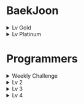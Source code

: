 # BaekJoon

<details>
<summary>Lv Gold</summary>
<div markdown="gold">

## [Lv Gold]
|문제|링크|코드|카테고리|난이도|
|:---:|:---:|:---:|:---:|:---:| 
|합분해|[문제 링크](https://www.acmicpc.net/problem/2225)|[문제 풀이](https://github.com/yh20studio/Algorithm-problem-solving/blob/master/baekjoon/lv.gold/5/합분해.py)|다이나믹프로그래밍|5|
|행렬곱셈순서|[문제 링크](https://www.acmicpc.net/problem/11049)|[문제 풀이](https://github.com/yh20studio/Algorithm-problem-solving/blob/master/baekjoon/lv.gold/3/행렬곱셈순서.py)|다이나믹프로그래밍|3|
|외판원순회|[문제 링크](https://www.acmicpc.net/problem/2098)|[문제 풀이](https://github.com/yh20studio/Algorithm-problem-solving/blob/master/baekjoon/lv.gold/1/외판원순회.py)|다이나믹프로그래밍, 비트마스킹|1|
|최솟값과 최댓값|[문제 링크](https://www.acmicpc.net/problem/2357)|[문제 풀이](https://github.com/yh20studio/Algorithm-problem-solving/blob/master/baekjoon/lv.gold/1/최솟값과최댓값.py)|세그먼트 트리|1|
|구간 합 구하기|[문제 링크](https://www.acmicpc.net/problem/2042)|[문제 풀이](https://github.com/yh20studio/Algorithm-problem-solving/blob/master/baekjoon/lv.gold/1/구간합구하기.py)|세그먼트 트리|1|
|파이프 옮기기 1|[문제 링크](https://www.acmicpc.net/problem/17070)|[문제 풀이](https://github.com/yh20studio/Algorithm-problem-solving/blob/master/baekjoon/lv.gold/5/파이프옮기기1.py)|DFS, 다이나믹프로그맹|5|
|가운데를 말해요|[문제 링크](https://www.acmicpc.net/problem/2042)|[문제 풀이](https://github.com/yh20studio/Algorithm-problem-solving/blob/master/baekjoon/lv.gold/2/가운데를말해요.py)|우선순위 큐, 구현|2|
|문제집|[문제 링크](https://www.acmicpc.net/problem/1766)|[문제 풀이](https://github.com/yh20studio/Algorithm-problem-solving/blob/master/baekjoon/lv.gold/2/문제집.py)|우선순위 큐, 구현|2|
|낚시왕|[문제 링크](https://www.acmicpc.net/problem/17143)|[문제 풀이](https://github.com/yh20studio/Algorithm-problem-solving/blob/master/baekjoon/lv.gold/2/낚시왕.py)|구현|2|
|보석 도둑|[문제 링크](https://www.acmicpc.net/problem/1202)|[문제 풀이](https://github.com/yh20studio/Algorithm-problem-solving/blob/master/baekjoon/lv.gold/2/보석도둑.py)|우선순위 큐|2|
|친구 네트워크|[문제 링크](https://www.acmicpc.net/problem/4195)|[문제 풀이](https://github.com/yh20studio/Algorithm-problem-solving/blob/master/baekjoon/lv.gold/2/친구네트워크.py)|유니온 파인드|2|
|음악 프로그램|[문제 링크](https://www.acmicpc.net/problem/2623)|[문제 풀이](https://github.com/yh20studio/Algorithm-problem-solving/blob/master/baekjoon/lv.gold/2/음악프로그램.py)|BFS|2|
|합이 0인 네 정수|[문제 링크](https://www.acmicpc.net/problem/7453)|[문제 풀이](https://github.com/yh20studio/Algorithm-problem-solving/blob/master/baekjoon/lv.gold/2/합이0인네정수.py)|Dictionary|2|
|Fly me to the Alpha Centauri|[문제 링크](https://www.acmicpc.net/problem/1011)|[문제 풀이](https://github.com/yh20studio/Algorithm-problem-solving/blob/master/baekjoon/lv.gold/5/FlymetotheAlphaCentauri.py)|구현, 수학적 사고|5|
</div>

</details>

<details>
<summary>Lv Platinum</summary>
<div markdown="platinum">

## [Lv Platinum]
|문제|링크|코드|카테고리|난이도|
|:---:|:---:|:---:|:---:|:---:|
|히스토그램에서 가장 큰 직사각형|[문제 링크](https://www.acmicpc.net/problem/6549)|[문제 풀이](https://github.com/yh20studio/Algorithm-problem-solving/blob/master/baekjoon/lv.platinum/5/히스토그램에서가장큰직사각형.py)|세그먼트 트리, 분할 정복|5|
</div>

</details>

# Programmers

<details>
<summary>Weekly Challenge</summary>
<div markdown="Weekly Challenge">

## [Weekly Challenge]
|문제|링크|코드|카테고리| 
|:---:|:---:|:---:|:---:| 
|6주차|[문제 링크](https://programmers.co.kr/learn/courses/30/lessons/85002)|[문제 풀이](https://github.com/yh20studio/Algorithm-problem-solving/blob/master/programmers/Weekly_Challenge/6주차.py)|구현, 우선순위 큐|
|7주차|[문제 링크](https://programmers.co.kr/learn/courses/30/lessons/86048)|[문제 풀이](https://github.com/yh20studio/Algorithm-problem-solving/blob/master/programmers/Weekly_Challenge/7주차.py)|구현|
|8주차|[문제 링크](https://programmers.co.kr/learn/courses/30/lessons/86491)|[문제 풀이](https://github.com/yh20studio/Algorithm-problem-solving/blob/master/programmers/Weekly_Challenge/8주차.py)|구현|
|9주차|[문제 링크](https://programmers.co.kr/learn/courses/30/lessons/86971)|[문제 풀이](https://github.com/yh20studio/Algorithm-problem-solving/blob/master/programmers/Weekly_Challenge/9주차.py)|탐색, 구현|
|10주차|[문제 링크](https://programmers.co.kr/learn/courses/30/lessons/87377)|[문제 풀이](https://github.com/yh20studio/Algorithm-problem-solving/blob/master/programmers/Weekly_Challenge/10주차.py)|역행렬, 구현|
|11주차|[문제 링크](https://programmers.co.kr/learn/courses/30/lessons/87694)|[문제 풀이](https://github.com/yh20studio/Algorithm-problem-solving/blob/master/programmers/Weekly_Challenge/11주차.py)|좌표평면, 구현, BFS|
</div>
</details>

<details>
<summary>Lv 2</summary>
<div markdown="2">

## [Lv 2]
|문제|링크|코드|카테고리| 
|:---:|:---:|:---:|:---:| 
|타겟 넘버|[문제 링크](https://programmers.co.kr/learn/courses/30/lessons/43165)|[문제 풀이](https://github.com/yh20studio/Algorithm-problem-solving/blob/master/programmers/lv.2/타겟넘버.py)|DFS|
|오픈 채팅방|[문제 링크](https://programmers.co.kr/learn/courses/30/lessons/42888)|[문제 풀이](https://github.com/yh20studio/Algorithm-problem-solving/blob/master/programmers/lv.2/오픈채팅방.py)|Dictionary, 구현|
|124 나라의 숫자|[문제 링크](https://programmers.co.kr/learn/courses/30/lessons/12899)|[문제 풀이](https://github.com/yh20studio/Algorithm-problem-solving/blob/master/programmers/lv.2/124나라의숫자.py)|이진법|
|기능개발|[문제 링크](https://programmers.co.kr/learn/courses/30/lessons/42586)|[문제 풀이](https://github.com/yh20studio/Algorithm-problem-solving/blob/master/programmers/lv.2/기능개발.py)|반복문|
|문자열 압축|[문제 링크](https://programmers.co.kr/learn/courses/30/lessons/60057)|[문제 풀이](https://github.com/yh20studio/Algorithm-problem-solving/blob/master/programmers/lv.2/문자열압축.py)|문자열, BFS|
|멀쩡한 사각형|[문제 링크](https://programmers.co.kr/learn/courses/30/lessons/62048)|[문제 풀이](https://github.com/yh20studio/Algorithm-problem-solving/blob/master/programmers/lv.2/멀쩡한사각형.py)|최대 공약수|
</div>
</details>

<details>
<summary>Lv 3</summary>
<div markdown="3">

## [Lv 3]
|문제|링크|코드|카테고리| 
|:---:|:---:|:---:|:---:| 
|추석 트래픽|[문제 링크](https://programmers.co.kr/learn/courses/30/lessons/17676)|[문제 풀이](https://github.com/yh20studio/Algorithm-problem-solving/blob/master/programmers/lv.3/추석트래픽.py)|파싱, 부동소수점|
|단어 변환|[문제 링크](https://programmers.co.kr/learn/courses/30/lessons/43163)|[문제 풀이](https://github.com/yh20studio/Algorithm-problem-solving/blob/master/programmers/lv.3/단어변환.py)|DFS|
|네트워크|[문제 링크](https://programmers.co.kr/learn/courses/30/lessons/43162)|[문제 풀이](https://github.com/yh20studio/Algorithm-problem-solving/blob/master/programmers/lv.3/네트워크.py)|BFS|
|입국 심사|[문제 링크](https://programmers.co.kr/learn/courses/30/lessons/43238)|[문제 풀이](https://github.com/yh20studio/Algorithm-problem-solving/blob/master/programmers/lv.3/입국심사.py)|이분탐색|

</div>
</details>

<details>
<summary>Lv 4</summary>
<div markdown="3">

## [Lv 4]
|문제|링크|코드|카테고리| 
|:---:|:---:|:---:|:---:| 
|지형이동|[문제 링크](https://programmers.co.kr/learn/courses/30/lessons/62050)|[문제 풀이](https://github.com/yh20studio/Algorithm-problem-solving/blob/master/programmers/lv.4/지형이동.py)|우선순위 큐, 탐색|
|가사검색|[문제 링크](https://programmers.co.kr/learn/courses/30/lessons/60060)|[문제 풀이](https://github.com/yh20studio/Algorithm-problem-solving/blob/master/programmers/lv.4/가사검색.py)|트라이 구조|
</div>
</details>